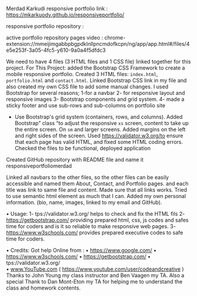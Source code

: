 

Merdad Karkudi responsive portfolio link :  https://mkarkuody.github.io/responsiveportfolio/


responsive portfolio repository : 


active portfolio repository pages video : chrome-extension://mmeijimgabbpbgpdklnllpncmdofkcpn/ng/app/app.html#/files/4e5e253f-3a05-4fc5-y610-9a0a4f5dfdc3


We need to have 4 files (3 HTML files and 1 CSS file) linked together for this project. For This Project:
added the Bootstrap CSS Framework to create a mobile responsive portfolio. Created 3 HTML files: `index.html`, `portfolio.html` and `contact.html`. Linked Bootstrap CSS link in my file and also created my own CSS file to add some manual changes. I used Bootstrap for several reasons;
   1-for a navbar
   2- for responsive layout and responsive images
   3- Bootstrap components and grid system.
   4- made a sticky footer and use sub-rows and sub-columns on portfolio site
* Use Bootstrap's grid system (containers, rows, and columns).
Added Bootstrap” class “to adjust the responsive `xs` screen, content to take up the entire screen. On `sm` and larger screens. Added margins on the left and right sides of the screen.
Used https://validator.w3.org/to ensure that each page has valid HTML, and fixed some HTML coding errors.
Checked the files to be functional, deployed application

Created GitHub repository with README file and name it responsiveportfoliomerdad

Linked all navbars to the other files, so the other files can be easily accessible and named them About, Contact, and Portfolio pages. and each title was link to same file and content.
Made sure that all links works. Tried to use semantic html element as much that I can.
Added my own personal information. (bio, name, images, linked to my email and GitHub).
 
• Usage: 
1-	tps://validator.w3.org/  helps to check and fix the HTML fils
2-	https://getbootstrap.com/  providing prepared html, css, js codes and safes time for coders and is it so reliable to make responsive web pages.
3-	https://www.w3schools.com/ provides prepared executive codes to safe time for coders.

• Credits:
Got help Online from : 
•	https://www.google.com/
•	https://www.w3schools.com/
•	https://getbootstrap.com/
•	tps://validator.w3.org/  
•	www.YouTube.com  ( https://www.youtube.com/user/codeandcreative )
 Thanks to John Young my class instructor and Ben Vaagen my TA. Also a special Thank to Dan Mont-Eton my TA for helping me to understand the class and homework contents.

